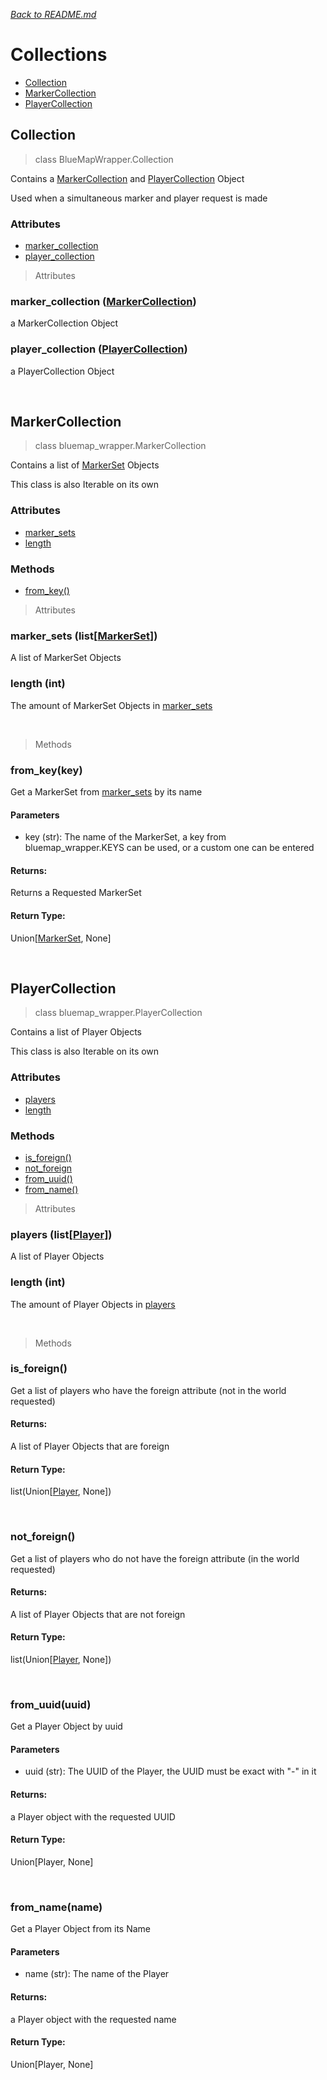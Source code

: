 *[<u>Back to README.md</u>](../README.md)*
# Collections
- [Collection](#collection)
- [MarkerCollection](#markercollection)
- [PlayerCollection](#playercollection)

## Collection
> class BlueMapWrapper.Collection

Contains a [MarkerCollection](#markercollection) and [PlayerCollection](#playercollection) Object

Used when a simultaneous marker and player request is made

### Attributes
 - [marker_collection](#marker_collection-markercollection)
 - [player_collection](#player_collection-playercollection)


> Attributes

### marker_collection ([MarkerCollection](#markercollection))
a MarkerCollection Object

### player_collection ([PlayerCollection](#playercollection))
a PlayerCollection Object

<br/>

## MarkerCollection
> class bluemap_wrapper.MarkerCollection

Contains a list of [MarkerSet](MarkerSet.md#markerset) Objects

This class is also Iterable on its own

### Attributes
 - [marker_sets](#marker_sets-listmarkerset)
 - [length](#length-int)

### Methods
 - [from_key()](#from_keykey)

> Attributes

### marker_sets (list[[MarkerSet](MarkerSet.md#markerset)])
A list of MarkerSet Objects

### length (int)
The amount of MarkerSet Objects in [marker_sets](#marker_sets-listmarkerset)

<br/>

> Methods
### from_key(key)
Get a MarkerSet from [marker_sets](#marker_sets-listmarkerset) by its name
#### Parameters
 - key (str): The name of the MarkerSet, a key from bluemap_wrapper.KEYS can be used, or a custom one can be entered
#### Returns:
Returns a Requested MarkerSet
#### Return Type:
Union[[MarkerSet](MarkerSet.md#markerset), None]

<br/>

## PlayerCollection
> class bluemap_wrapper.PlayerCollection

Contains a list of Player Objects

This class is also Iterable on its own

### Attributes
 - [players](#players-listplayer)
 - [length](#length-int-1)

### Methods
 - [is_foreign()](#is_foreign)
 - [not_foreign](#not_foreign)
 - [from_uuid()](#from_uuiduuid)
 - [from_name()](#from_namename)

> Attributes

### players (list[[Player]()])
A list of Player Objects

### length (int)
The amount of Player Objects in [players](#players-listplayer)

<br/>

> Methods
### is_foreign()
Get a list of players who have the foreign attribute (not in the world requested)
#### Returns:
A list of Player Objects that are foreign
#### Return Type:
list(Union[[Player](), None])

<br/>

### not_foreign()
Get a list of players who do not have the foreign attribute (in the world requested)
#### Returns:
A list of Player Objects that are not foreign
#### Return Type:
list(Union[[Player](), None])

<br/>

### from_uuid(uuid)
Get a Player Object by uuid
#### Parameters
 - uuid (str): The UUID of the Player, the UUID must be exact with "-" in it
#### Returns:
a Player object with the requested UUID
#### Return Type:
Union[Player, None]

<br/>

### from_name(name)
Get a Player Object from its Name
#### Parameters
 - name (str): The name of the Player
#### Returns:
a Player object with the requested name
#### Return Type:
Union[Player, None]






